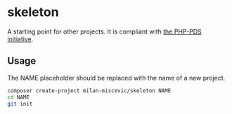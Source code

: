 # skeleton

A starting point for other projects. It is compliant with [the PHP-PDS initiative](https://github.com/php-pds/skeleton).

## Usage

The NAME placeholder should be replaced with the name of a new project.

```bash
composer create-project milan-miscevic/skeleton NAME
cd NAME
git init
```